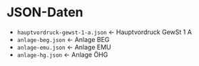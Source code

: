 # JSON-Daten

- `hauptvordruck-gewst-1-a.json` ← Hauptvordruck GewSt 1 A
- `anlage-beg.json` ← Anlage BEG
- `anlage-emu.json` ← Anlage EMU
- `anlage-hg.json` ← Anlage ÖHG